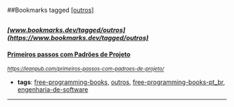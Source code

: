 ##Bookmarks tagged [[outros]](https://www.bookmarks.dev?q=[outros])

_<sup><sup>[www.bookmarks.dev/tagged/outros](https://www.bookmarks.dev/tagged/outros)</sup></sup>_
---
#### [Primeiros passos com Padrões de Projeto](https://leanpub.com/primeiros-passos-com-padroes-de-projeto/)
_<sup>https://leanpub.com/primeiros-passos-com-padroes-de-projeto/</sup>_

* **tags**: [free-programming-books](../tagged/free-programming-books.md), [outros](../tagged/outros.md), [free-programming-books-pt_br](../tagged/free-programming-books-pt_br.md), [engenharia-de-software](../tagged/engenharia-de-software.md)
---
